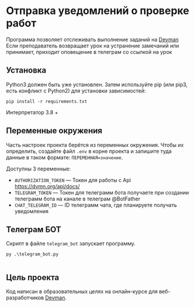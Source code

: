# Отправка уведомлений о проверке работ #

Программа позволяет отслеживать выполнение заданий на [Devman](https://dvmn.org)
Если преподаватель возвращает урок на устранение замечаний или принимает, приходит оповещение в телеграм со ссылкой на урок

## Установка ##

Python3 должен быть уже установлен. Затем используйте pip (или pip3, есть конфликт с Python2) для установки
зависимостей:

```
pip install -r requirements.txt
```

Интерпретатор 3.8 +

## Переменные окружения

Часть настроек проекта берётся из переменных окружения. Чтобы их определить, создайте файл `.env` в корне проекта и
запишите туда данные в таком формате: `ПЕРЕМЕННАЯ=значение`.

Доступны 3 переменные:

- `AUTHORIZATION_TOKEN` — Токен для работы с Api https://dvmn.org/api/docs/
- `TELEGRAM_TOKEN` — Токен для телеграмм бота получаете при создании телеграмм бота на канале в телеграм @BotFather
- `CHAT_TELEGRAM_ID` — ID телеграмм чата, где планируете получать уведомления

## Телеграм БОТ

Cкрипт в файле  `telegram_bot` запускает программу. 

```
py .\telegram_bot.py
   
```

## Цель проекта ##

Код написан в образовательных целях на онлайн-курсе для веб-разработчиков [Devman](https://dvmn.org).
